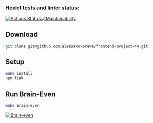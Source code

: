 ### Hexlet tests and linter status:
[![Actions Status](https://github.com/aleksakokorewa/frontend-project-44/workflows/hexlet-check/badge.svg)](https://github.com/aleksakokorewa/frontend-project-44/actions)[![Maintainability](https://api.codeclimate.com/v1/badges/529fc931386c89928730/maintainability)](https://codeclimate.com/github/aleksakokorewa/frontend-project-44/maintainability)

## Download

```bash
git clone git@github.com:aleksakokorewa/frontend-project-44.git
```

## Setup

```bash
make install
npm link
```

## Run Brain-Even

```bash
make brain-even
```

[![Brain-even](https://asciinema.org/a/wrMTBxoVauxz7b6Tdyewmnco9.svg)](https://asciinema.org/a/wrMTBxoVauxz7b6Tdyewmnco9)
